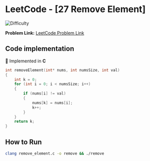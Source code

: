 # LeetCode - [27 Remove Element]

![Difficulty](https://img.shields.io/badge/Difficulty-easy-green)

**Problem Link:** [LeetCode Problem Link](https://leetcode.com/problems/remove-element/description/)

## Code implementation

📝 Implemented in **C**

```C
int removeElement(int* nums, int numsSize, int val)
{
    int k = 0;
    for (int i = 0; i < numsSize; i++)
    {
        if (nums[i] != val)
        {
            nums[k] = nums[i];
            k++;
        }
    }
    return k;
}
```

## How to Run

```sh
clang remove_element.c -o remove && ./remove
```
